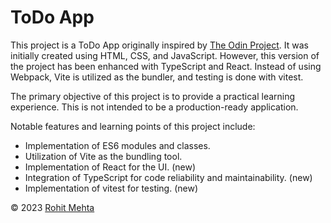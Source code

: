 # ToDo App

This project is a ToDo App originally inspired by [The Odin Project](https://www.theodinproject.com/paths/full-stack-javascript/courses/javascript/lessons/todo-list). It was initially created using HTML, CSS, and JavaScript. However, this version of the project has been enhanced with TypeScript and React. Instead of using Webpack, Vite is utilized as the bundler, and testing is done with vitest.

The primary objective of this project is to provide a practical learning experience. This is not intended to be a production-ready application.

Notable features and learning points of this project include:

-   Implementation of ES6 modules and classes.
-   Utilization of Vite as the bundling tool.
-   Implementation of React for the UI. (new)
-   Integration of TypeScript for code reliability and maintainability. (new)
-   Implementation of vitest for testing. (new)

&copy; 2023 [Rohit Mehta](https://github.com/r0hitm)
